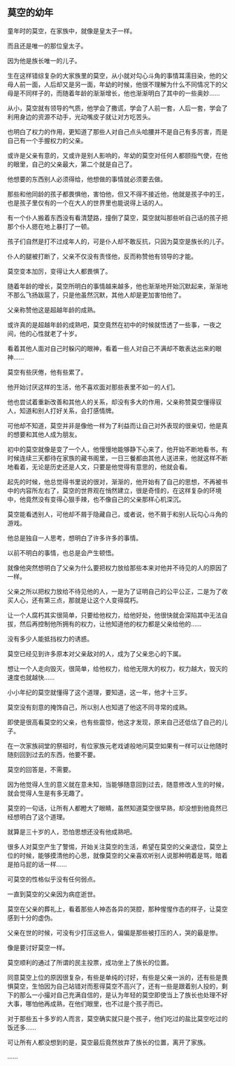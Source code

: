 ## 莫空的幼年

童年时的莫空，在家族中，就像是皇太子一样。

而且还是唯一的那位皇太子。

因为他是族长唯一的儿子。

生在这样错综复杂的大家族里的莫空，从小就对勾心斗角的事情耳濡目染，他的父母人前一面，人后却又是另一面，年幼的时候，他很不理解为什么不同情况下的父母是不同样子的，而随着年龄的渐渐增长，他也渐渐明白了其中的一些奥妙……

从小，莫空就有领导的气质，他学会了撒谎，学会了人前一套，人后一套，学会了利用身边的资源不动手，光动嘴皮子就让对方吃苦头。

也明白了权力的作用，更知道了那些人对自己点头哈腰并不是自己有多厉害，而是自己有一个手握权力的父亲。

或许是父亲有意的，又或许是别人影响的，年幼的莫空对任何人都颐指气使，在他的眼里，自己的父亲最大，第二个就是自己了。

他想要的东西别人必须得给，他想做的事情就必须要去做。

那些和他同龄的孩子都畏惧他，害怕他，但又不得不接近他，他就是孩子中的王，也是孩子里仅有的一个在大人的世界里也能说得上话的人。

有一个仆人搬着东西没有看清楚路，撞倒了莫空，莫空就叫那些听自己话的孩子把那个仆人摁在地上暴打了一顿。

孩子们自然是打不过成年人的，可是仆人却不敢反抗，只因为莫空是族长的儿子。

仆人的腿被打断了，父亲不仅没有责怪他，反而称赞他有领导的才能。

莫空变本加厉，变得让大人都畏惧了。

随着年龄的增长，莫空所明白的事情越来越多，他也渐渐地开始沉默起来，渐渐地不那么飞扬跋扈了，只是他虽然沉默，其他人却是更加害怕他了。

父亲称赞他这是超越年龄的成熟。

或许真的是超越年龄的成熟吧，莫空竟然在初中的时候就悟透了一些事，一夜之间，他的心性就老了十岁。

看着其他人面对自己时躲闪的眼神，看着一些人对自己不满却不敢表达出来的眼神……

莫空有些厌倦，他有些累了。

他开始讨厌这样的生活，他不喜欢面对那些表里不如一的人们。

他也尝试着重新改善和其他人的关系，却没有多大的作用，父亲称赞莫空懂得驭人，知道和别人打好关系，会打感情牌。

可他却不知道，莫空并非是像他一样为了利益而让自己对外表现的很亲切，他是真的想要和其他人成为朋友。

初中的莫空就像是变了一个人，他慢慢地能够静下心来了，他开始不断地看书，有时候连续三天都待在家族的藏书阁里，一日三餐都由其他人送进来，他就这样不断地看着，无论是历史还是人文，只要是他觉得有意思的，他就会看。

起先的时候，他总觉得书里说的很对，渐渐的，他开始有了自己的思想，不再被书中的内容所左右了，莫空的世界观在悄然建立，很是奇怪的，在这样复杂的环境中，他竟然没有变得心狠手辣，也不像自己的父亲那样心机深沉。

莫空能看透别人，可他却不屑于隐藏自己，或者说，他不屑于和别人玩勾心斗角的游戏。

他总是独自一人思考，想明白了许多许多的事情。

以前不明白的事情，也总是会产生顿悟。

就像他突然想明白了父亲为什么要把权力放给那些本来对他并不待见的人的原因了一样。

父亲之所以把权力放给不待见他的人，一是为了证明自己的公平公正，二是为了收买人心，还有第三点，那就是让这个人变得腐朽。

让一个人腐朽其实很简单，只要给他权力，给他好处，他很快就会深陷其中无法自拔，然后再控制他所拥有的权力，让他知道他的权力都是父亲给他的……

没有多少人能抵挡权力的诱惑。

莫空已经见到许多原本对父亲敌对的人，成为了父亲忠心的下属。

想让一个人走向毁灭，很简单，给他权力，给他无限大的权力，权力越大，毁灭的速度也就越快……

小小年纪的莫空就懂得了这个道理，要知道，这一年，他才十三岁。

莫空没有刻意的掩饰自己，所以别人也知道了他这不同寻常的成熟。

即使是很高看莫空的父亲，也有些震惊，他这才发现，原来自己还低估了自己的儿子。

在一次家族祠堂的祭祖时，有位家族元老戏谑般地问莫空如果有一样可以让他随时随刻回到过去的东西，他要不要。

莫空的回答是，不需要。

因为他觉得人生的意义就在意未知，当能够随意回到过去，随意修改人生的时候，就会觉得人生是有多无趣了。

莫空的一句话，让所有人都瞪大了眼睛，虽然知道莫空很早熟，却没想到他竟然已经想明白了这个道理。

就算是三十岁的人，恐怕思想还没有他成熟吧。

很多人对莫空产生了警惕，开始关注莫空的生活，希望在莫空的父亲退位，莫空上位的时候，能够摸清他的心思，就像莫空的父亲喜欢听别人说那种明着是骂，暗着是拍马屁的话一样……

可莫空的性格似乎没有任何弱点。

一直到莫空的父亲因为病症逝世。

莫空在父亲的葬礼上，看着那些人神态各异的哭腔，那种惺惺作态的样子，让莫空感到十分的虚伪。

父亲在世的时候，可没有少打压这些人，偏偏是那些被打压的人，哭的最是惨。

像是要讨好莫空一样。

莫空顺利的通过了所谓的民主投票，成功坐上了族长的位置。

同意莫空上位的原因很复杂，有些是单纯的讨好，有些是父亲一派的，还有些是畏惧莫空，生怕因为自己站错对而惹得莫空不高兴了，还有一些是跟着别人投的，剩下的那么一小撮对自己充满自信的，是认为年轻的莫空即使当上了族长也处理不好大事，哪怕他再成熟，在他们眼里，也不过是个孩子而已。

对于那些五十多岁的人而言，莫空确实就只是个孩子，他们吃过的盐比莫空吃过的饭还多……

可让所有人都没想到的是，莫空最后竟然放弃了族长的位置，离开了家族。

……
